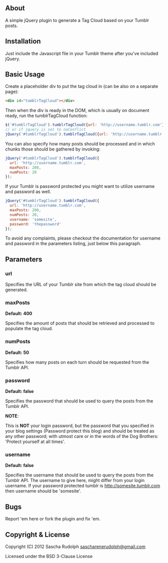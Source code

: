 ## About ##

A simple jQuery plugin to generate a Tag Cloud based on your Tumblr posts.

## Installation ##

Just include the Javascript file in your Tumblr theme after you've included jQuery.

## Basic Usage ##

Create a placeholder div to put the tag cloud in (can be also on a separate page):

```html
<div id="tumblrTagCloud"></div>
```

Then when the div is ready in the DOM, which is usually on document ready, run the tumblrTagCloud function:

```js
$('#tumblrTagCloud').tumblrTagCloud({url: 'http://username.tumblr.com'});
// or if jquery is set to noConflict
jQuery('#tumblrTagCloud').tumblrTagCloud({url: 'http://username.tumblr.com'});
```

You can also specify how many posts should be processed and in which chunks those should be gathered by invoking:

```js
jQuery('#tumblrTagCloud').tumblrTagCloud({
  url: 'http://username.tumblr.com',
  maxPosts: 200,
  numPosts: 20
});
```

If your Tumblr is password protected you might want to utilize username and password as well.

```js
jQuery('#tumblrTagCloud').tumblrTagCloud({
  url: 'http://username.tumblr.com',
  maxPosts: 200,
  numPosts: 20,
  username: 'somesite',
  password: 'thepassword'
});
```

To avoid any complaints, please checkout the documentation for username and password in the parameters
listing, just below this paragraph.

## Parameters ##

### url ###

Specifies the URL of your Tumblr site from which the tag cloud should be generated.

### maxPosts ###

__Default: 400__

Specifies the amount of posts that should be retrieved and processed to populate the tag cloud.

### numPosts ###

__Default: 50__

Specifies how many posts on each turn should be requested from the Tumblr API.

### password ###

__Default: false__

Specifies the password that should be used to query the posts from the Tumblr API.

__NOTE__:

This is __NOT__ your login password, but the password that you specified in your blog settings
(Password protect this blog) and should be treated as any other password; with utmost care or
in the words of the Dog Brothers: 'Protect yourself at all times'.

### username ###

__Default: false__

Specifies the username that should be used to query the posts from the Tumblr API. The username
to give here, might differ from your login username. If your password protected tumblr
is http://somesite.tumblr.com then username should be 'somesite'.

## Bugs ##

Report 'em here or fork the plugin and fix 'em.

## Copyright & License ##

Copyright (C) 2012 Sascha Rudolph <sascharenerudolph@gmail.com>

Licensed under the BSD 3-Clause License
